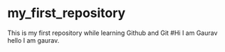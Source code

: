 # my_first_repository
This is my first repository while learning Github and Git
#Hi I am Gaurav hello I am gaurav.
